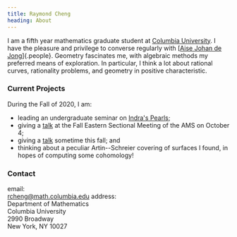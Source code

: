 ```yaml
---
title: Raymond Cheng
heading: About
---
```


I am a fifth year mathematics graduate student at
[Columbia University](http://math.columbia.edu).
I have the pleasure and privilege to converse regularly with
[[Aise Johan de Jong](http://math.columbia.edu/~dejong)]{.people}.
Geometry fascinates me, with algebraic methods my preferred means of exploration.
In particular, I think a lot about rational curves, rationality problems, and
geometry in positive characteristic.

### Current Projects
During the Fall of 2020, I am:

- leading an undergraduate seminar on [Indra's Pearls](F2020.html);
- giving a
  [talk](http://www.ams.org/meetings/sectional/2278_progfull.html) at the Fall
  Eastern Sectional Meeting of the AMS on October 4;
- giving a
  [talk](https://sites.google.com/view/agsags/calendar) sometime this fall; and
- thinking about a peculiar Artin--Schreier covering of surfaces I found, in
  hopes of computing some cohomology!

### Contact
<span class="contact-wrapper">
email: <br/>
<a id="email" href="mailto:rcheng@math.columbia.edu">rcheng@math.columbia.edu</a>
</span>
<span class="contact-wrapper">
address: <br/>
<div id="address">
Department of Mathematics<br/>
Columbia University<br/>
2990 Broadway<br/>
New York, NY 10027<br/>
</div>
</span>

